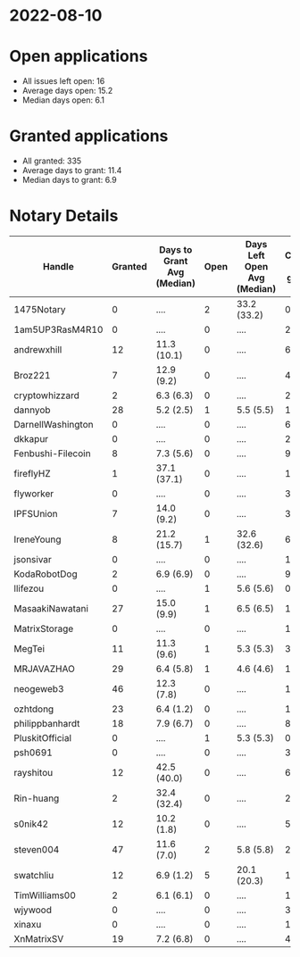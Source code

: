 2022-08-10
==========

# Open applications

- All issues left open: 16
- Average days open: 15.2
- Median days open: 6.1

# Granted applications

- All granted: 335
- Average days to grant: 11.4
- Median days to grant: 6.9

# Notary Details

| Handle            |   Granted | Days to Grant Avg (Median)   |   Open | Days Left Open Avg (Median)   |   Closed (no grant) |
|-------------------|-----------|------------------------------|--------|-------------------------------|---------------------|
| 1475Notary        |         0 | ....                         |      2 | 33.2  (33.2)                  |                   0 |
| 1am5UP3RasM4R10   |         0 | ....                         |      0 | ....                          |                   2 |
| andrewxhill       |        12 | 11.3  (10.1)                 |      0 | ....                          |                  69 |
| Broz221           |         7 | 12.9  (9.2)                  |      0 | ....                          |                  41 |
| cryptowhizzard    |         2 | 6.3  (6.3)                   |      0 | ....                          |                  23 |
| dannyob           |        28 | 5.2  (2.5)                   |      1 | 5.5  (5.5)                    |                 142 |
| DarnellWashington |         0 | ....                         |      0 | ....                          |                   6 |
| dkkapur           |         0 | ....                         |      0 | ....                          |                   2 |
| Fenbushi-Filecoin |         8 | 7.3  (5.6)                   |      0 | ....                          |                  93 |
| fireflyHZ         |         1 | 37.1  (37.1)                 |      0 | ....                          |                   1 |
| flyworker         |         0 | ....                         |      0 | ....                          |                   3 |
| IPFSUnion         |         7 | 14.0  (9.2)                  |      0 | ....                          |                  33 |
| IreneYoung        |         8 | 21.2  (15.7)                 |      1 | 32.6  (32.6)                  |                  60 |
| jsonsivar         |         0 | ....                         |      0 | ....                          |                  13 |
| KodaRobotDog      |         2 | 6.9  (6.9)                   |      0 | ....                          |                   9 |
| llifezou          |         0 | ....                         |      1 | 5.6  (5.6)                    |                   0 |
| MasaakiNawatani   |        27 | 15.0  (9.9)                  |      1 | 6.5  (6.5)                    |                 118 |
| MatrixStorage     |         0 | ....                         |      0 | ....                          |                   1 |
| MegTei            |        11 | 11.3  (9.6)                  |      1 | 5.3  (5.3)                    |                  31 |
| MRJAVAZHAO        |        29 | 6.4  (5.8)                   |      1 | 4.6  (4.6)                    |                 123 |
| neogeweb3         |        46 | 12.3  (7.8)                  |      0 | ....                          |                 144 |
| ozhtdong          |        23 | 6.4  (1.2)                   |      0 | ....                          |                 126 |
| philippbanhardt   |        18 | 7.9  (6.7)                   |      0 | ....                          |                  81 |
| PluskitOfficial   |         0 | ....                         |      1 | 5.3  (5.3)                    |                   0 |
| psh0691           |         0 | ....                         |      0 | ....                          |                   3 |
| rayshitou         |        12 | 42.5  (40.0)                 |      0 | ....                          |                  66 |
| Rin-huang         |         2 | 32.4  (32.4)                 |      0 | ....                          |                   2 |
| s0nik42           |        12 | 10.2  (1.8)                  |      0 | ....                          |                  51 |
| steven004         |        47 | 11.6  (7.0)                  |      2 | 5.8  (5.8)                    |                 200 |
| swatchliu         |        12 | 6.9  (1.2)                   |      5 | 20.1  (20.3)                  |                 107 |
| TimWilliams00     |         2 | 6.1  (6.1)                   |      0 | ....                          |                  14 |
| wjywood           |         0 | ....                         |      0 | ....                          |                  39 |
| xinaxu            |         0 | ....                         |      0 | ....                          |                   1 |
| XnMatrixSV        |        19 | 7.2  (6.8)                   |      0 | ....                          |                  41 |